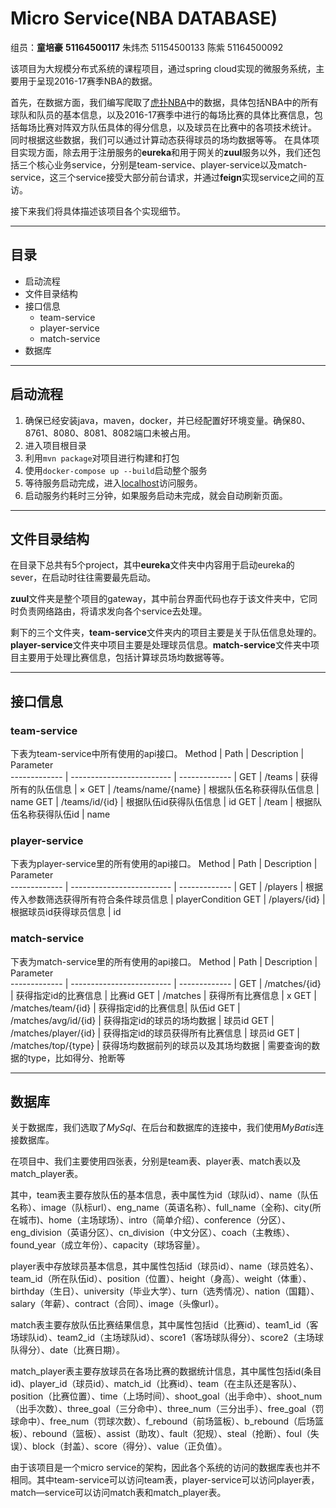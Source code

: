 Micro Service(NBA DATABASE)
===============
组员：**童培豪** **51164500117** 朱炜杰 51154500133 陈紫 51164500092

该项目为大规模分布式系统的课程项目，通过spring cloud实现的微服务系统，主要用于呈现2016-17赛季NBA的数据。

首先，在数据方面，我们编写爬取了[虎扑NBA](https://nba.hupu.com/)中的数据，具体包括NBA中的所有球队和队员的基本信息，以及2016-17赛季中进行的每场比赛的具体比赛信息，包括每场比赛对阵双方队伍具体的得分信息，以及球员在比赛中的各项技术统计。
同时根据这些数据，我们可以通过计算动态获得球员的场均数据等等。
在具体项目实现方面，除去用于注册服务的**eureka**和用于网关的**zuul**服务以外，我们还包括三个核心业务service，分别是team-service、player-service以及match-service，这三个service接受大部分前台请求，并通过**feign**实现service之间的互访。

接下来我们将具体描述该项目各个实现细节。

-------
## 目录

- 启动流程
- 文件目录结构
- 接口信息
  - team-service
  - player-service
  - match-service
- 数据库

--------
## 启动流程
1. 确保已经安装java，maven，docker，并已经配置好环境变量。确保80、8761、8080、8081、8082端口未被占用。
2. 进入项目根目录
3. 利用`mvn package`对项目进行构建和打包
4. 使用`docker-compose up --build`启动整个服务
5. 等待服务启动完成，进入[localhost](http://localhost)访问服务。
6. 启动服务约耗时三分钟，如果服务启动未完成，就会自动刷新页面。

--------
## 文件目录结构
在目录下总共有5个project，其中**eureka**文件夹中内容用于启动eureka的sever，在启动时往往需要最先启动。

**zuul**文件夹是整个项目的gateway，其中前台界面代码也存于该文件夹中，它同时负责网络路由，将请求发向各个service去处理。

剩下的三个文件夹，**team-service**文件夹内的项目主要是关于队伍信息处理的。**player-service**文件夹中项目主要是处理球员信息。**match-service**文件夹中项目主要用于处理比赛信息，包括计算球员场均数据等等。

--------
## 接口信息
### team-service
下表为team-service中所有使用的api接口。
Method  | Path  | Description   | Parameter    
------------- | ------------------------- | ------------- |
GET | /teams  | 获得所有的队伍信息    | × 
GET | /teams/name/{name} | 根据队伍名称获得队伍信息 | name 
GET | /teams/id/{id}    | 根据队伍id获得队伍信息  | id
GET | /team | 根据队伍名称获得队伍id | name 

### player-service
下表为player-service里的所有使用的api接口。
Method  | Path  | Description   | Parameter    
------------- | ------------------------- | ------------- |
GET | /players  | 根据传入参数筛选获得所有符合条件球员信息 | playerCondition 
GET | /players/{id} | 根据球员id获得球员信息 | id

### match-service
下表为match-service里的所有使用的api接口。
Method  | Path  | Description   | Parameter    
------------- | ------------------------- | ------------- |
GET | /matches/{id} | 获得指定id的比赛信息 | 比赛id
GET | /matches | 获得所有比赛信息 | x
GET | /matches/team/{id} | 获得指定id的比赛信息| 队伍id
GET | /matches/avg/id/{id} | 获得指定id的球员的场均数据 | 球员id
GET | /matches/player/{id} | 获得指定id的球员获得所有比赛信息 | 球员id
GET | /matches/top/{type} | 获得场均数据前列的球员以及其场均数据 | 需要查询的数据的type，比如得分、抢断等

--------
## 数据库
关于数据库，我们选取了*MySql*、在后台和数据库的连接中，我们使用*MyBatis*连接数据库。

在项目中、我们主要使用四张表，分别是team表、player表、match表以及match_player表。

其中，team表主要存放队伍的基本信息，表中属性为id（球队id）、name（队伍名称）、image（队标url）、eng_name（英语名称）、full_name（全称)、city(所在城市)、home（主场球场）、intro（简单介绍）、conference（分区）、eng_division（英语分区）、cn_division（中文分区）、coach（主教练）、found_year（成立年份）、capacity（球场容量）。

player表中存放球员基本信息，其中属性包括id（球员id）、name（球员姓名）、team_id（所在队伍id）、position（位置）、height（身高）、weight（体重）、birthday（生日）、university（毕业大学）、turn（选秀情况）、nation（国籍）、salary（年薪）、contract（合同）、image（头像url）。

match表主要存放队伍比赛结果信息，其中属性包括id（比赛id）、team1_id（客场球队id）、team2_id（主场球队id）、score1（客场球队得分）、score2（主场球队得分）、date（比赛日期）。

match_player表主要存放球员在各场比赛的数据统计信息，其中属性包括id(条目id)、player_id（球员id）、match_id（比赛id）、team（在主队还是客队）、position（比赛位置）、time（上场时间）、shoot_goal（出手命中）、shoot_num（出手次数）、three_goal（三分命中）、three_num（三分出手）、free_goal（罚球命中）、free_num（罚球次数）、f_rebound（前场篮板）、b_rebound（后场篮板）、rebound（篮板）、assist（助攻）、fault（犯规）、steal（抢断）、foul（失误）、block（封盖）、score（得分）、value（正负值）。

由于该项目是一个micro service的架构，因此各个系统的访问的数据库表也并不相同。其中team-service可以访问team表，player-service可以访问player表，match—service可以访问match表和match_player表。





